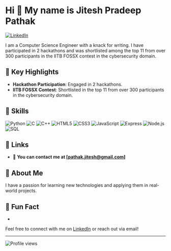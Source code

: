 # Hi 👋 My name is Jitesh Pradeep Pathak

[![LinkedIn](https://img.shields.io/badge/Connect-with%20me-blue?style=flat-square&logo=linkedin)](https://www.linkedin.com/in/jitesh-pathak)

I am a Computer Science Engineer with a knack for writing. I have participated in 2 hackathons and was shortlisted among the top 11 from over 300 participants in the IITB FOSSX contest in the cybersecurity domain.

## 🌟 Key Highlights
- **Hackathon Participation**: Engaged in 2 hackathons.
- **IITB FOSSX Contest**: Shortlisted in the top 11 from over 300 participants in the cybersecurity domain.

## 💼 Skills
![Python](https://img.shields.io/badge/Python-3776AB?style=flat&logo=python&logoColor=white)
![C](https://img.shields.io/badge/C-A8B9CC?style=flat&logo=c&logoColor=white)
![C++](https://img.shields.io/badge/C++-00599C?style=flat&logo=c%2B%2B&logoColor=white)
![HTML5](https://img.shields.io/badge/HTML5-E34F26?style=flat&logo=html5&logoColor=white)
![CSS3](https://img.shields.io/badge/CSS3-1572B6?style=flat&logo=css3&logoColor=white)
![JavaScript](https://img.shields.io/badge/JavaScript-F7DF1E?style=flat&logo=javascript&logoColor=black)
![Express](https://img.shields.io/badge/Express-000000?style=flat&logo=express&logoColor=white)
![Node.js](https://img.shields.io/badge/Node.js-339933?style=flat&logo=nodedotjs&logoColor=white)
![SQL](https://img.shields.io/badge/SQL-4479A1?style=flat&logo=postgresql&logoColor=white)

## 🔗 Links
- 📧 **You can contact me at [pathak.jitesh@gmail.com]**

## 🚀 About Me
I have a passion for learning new technologies and applying them in real-world projects.

## 🦸 Fun Fact
- 

Feel free to connect with me on [LinkedIn](https://www.linkedin.com/in/jitesh-pathak) or reach out via email!

---

![Profile views](https://gpvc.arturio.dev/jiteshpathak)
